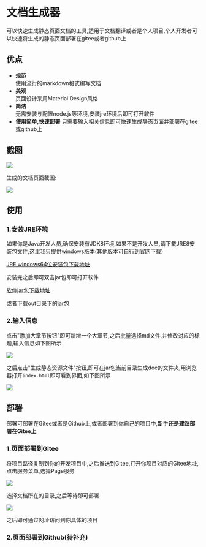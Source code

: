 # 文档生成器

可以快速生成静态页面文档的工具,适用于文档翻译或者是个人项目,个人开发者可以快速将生成的静态页面部署在gitee或者github上

## 优点
- **规范**	
使用流行的markdown格式编写文档
- **美观**	
页面设计采用Material Design风格
- **简洁**	
无需安装与配置node.js等环境,安装jre环境后即可打开软件
- **使用简单,快速部署**	
只需要输入相关信息即可快速生成静态页面并部署在gitee或github上
## 截图

![](https://img2020.cnblogs.com/blog/1210268/202006/1210268-20200615165436918-1832558961.png)

生成的文档页面截图:

![](https://img2020.cnblogs.com/blog/1210268/202006/1210268-20200615170913181-1954315625.png)
## 使用
### 1.安装JRE环境
如果你是Java开发人员,确保安装有JDK8环境,如果不是开发人员,请下载JRE8安装包文件,这里我只提供windows版本(其他版本可自行到官网下载)

[JRE windows64位安装包下载地址](https://wwa.lanzous.com/i8zQ6df5dgh)

安装完之后即可双击jar包即可打开软件

[软件jar包下载地址](https://wwa.lanzous.com/b0cqalxxg)

或者下载out目录下的jar包

### 2.输入信息

点击"添加大章节按钮"即可新增一个大章节,之后批量选择md文件,并修改对应的标题,输入信息如下图所示

![](https://img2020.cnblogs.com/blog/1210268/202006/1210268-20200615165436918-1832558961.png)

之后点击"生成静态资源文件"按钮,即可在jar包当前目录生成doc的文件夹,用浏览器打开`index.html`即可看到界面,如下图所示

![](https://img2020.cnblogs.com/blog/1210268/202006/1210268-20200615170913181-1954315625.png)


## 部署
部署可部署在Gitee或者是Github上,或者部署到你自己的项目中,**新手还是建议部署在Gitee上**
### 1.页面部署到Gitee

将项目路径复制到你的开发项目中,之后推送到Gitee,打开你项目对应的Gitee地址,点击服务菜单,选择Page服务

![](https://img2020.cnblogs.com/blog/1210268/202006/1210268-20200615171934157-2027483693.png)

选择文档所在的目录,之后等待即可部署

![](https://img2020.cnblogs.com/blog/1210268/202006/1210268-20200615172111237-799538900.png)

之后即可通过网址访问到你具体的项目

### 2.页面部署到Github(待补充)


